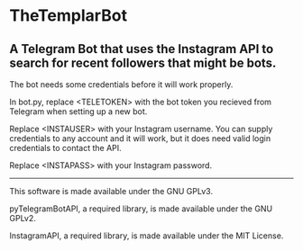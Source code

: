 # TheTemplarBot
## A Telegram Bot that uses the Instagram API to search for recent followers that might be bots.

The bot needs some credentials before it will work properly.

In bot.py, replace \<TELETOKEN\> with the bot token you recieved from Telegram when setting up a new bot.

Replace \<INSTAUSER\> with your Instagram username. You can supply credentials to any account and it will work, but it does need valid login credentials to contact the API.

Replace \<INSTAPASS\> with your Instagram password.

----------------

This software is made available under the GNU GPLv3.

pyTelegramBotAPI, a required library, is made available under the GNU GPLv2.

InstagramAPI, a required library, is made available under the MIT License.
